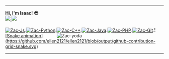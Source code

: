 <hr>
<b> Hi, I'm Isaac! &#128526;</b>
 <div>
  <a href="https://github.com/isaacfloriano">
  <img height="180em" src="https://github-readme-stats.vercel.app/api?username=isaacfloriano&show_icons=true&theme=dark&include_all_commits=true&count_private=true"/>
  <img height="180em" src="https://github-readme-stats.vercel.app/api/top-langs/?username=isaacfloriano&layout=compact&langs_count=16&theme=dark"/>
<div>
<div style="display: inline_block"><br>
  <img align="center" alt="Zac-Js" height="40" width="50" src="https://icongr.am/devicon/nodejs-original.svg?size=97&color=currentColor">
 <img align="center" alt="Zac-Python" height="40" width="50" src="https://icongr.am/devicon/python-original.svg?size=97&color=currentColor">
  <img align="center" alt="Zac-C++" height="40" width="50" src="https://icongr.am/devicon/cplusplus-original.svg?size=97&color=currentColor">
  <img align="center" alt="Zac-Java" height="40" width="50" src="https://icongr.am/devicon/java-original.svg?size=97&color=currentColor">
  <img align="center" alt="Zac-PHP" height="40" width="50" src="https://icongr.am/devicon/postgresql-original.svg?size=97&color=currentColor">
 <img align="center" alt="Zac-Git" height="40" width="50" src="https://icongr.am/devicon/git-original.svg?size=978&color=currentColor">
    <img align="right"  alt="Zac-yoda" src = "http://pa1.narvii.com/6877/55a7b517166e4a385fcb86a41fb5690b709a163er1-320-320_00.gif"   width = "340"   altura = "340">
    ![Snake animation](https://github.com/ellen2121/ellen2121/blob/output/github-contribution-grid-snake.svg)
 </div>

<hr>  


